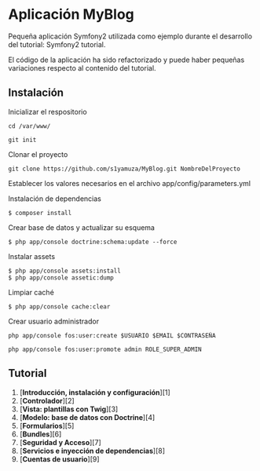 Aplicación **MyBlog**
========================

Pequeña aplicación Symfony2 utilizada como ejemplo durante el desarrollo del tutorial: Symfony2 tutorial.

El código de la aplicación ha sido refactorizado y puede haber pequeñas variaciones respecto al contenido del tutorial.

Instalación
--------------
Inicializar el respositorio

```
cd /var/www/

git init
```

Clonar el proyecto

```
git clone https://github.com/s1yamuza/MyBlog.git NombreDelProyecto
```
Establecer los valores necesarios en el archivo app/config/parameters.yml

Instalación de dependencias

```
$ composer install
```

Crear base de datos y actualizar su esquema

```
$ php app/console doctrine:schema:update --force
```
Instalar assets

```
$ php app/console assets:install
$ php app/console assetic:dump
```
Limpiar caché

```
$ php app/console cache:clear
```

Crear usuario administrador

```
php app/console fos:user:create $USUARIO $EMAIL $CONTRASEÑA

php app/console fos:user:promote admin ROLE_SUPER_ADMIN

```

Tutorial
--------------
1. [**Introducción, instalación y configuración**][1]
2. [**Controlador**][2]
3. [**Vista: plantillas con Twig**][3]
4. [**Modelo: base de datos con Doctrine**][4]
5. [**Formularios**][5]
6. [**Bundles**][6]
7. [**Seguridad y Acceso**][7]
8. [**Servicios e inyección de dependencias**][8]
9. [**Cuentas de usuario**][9]
